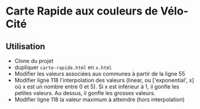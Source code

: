 # Carte Rapide aux couleurs de Vélo-Cité

## Utilisation 
- Clone du projet
- dupliquer  `carte-rapide.html` en `x.html`
- Modifier les valeurs associées aux communes à partir de la ligne 55
- Modifier ligne 118 l'interpolation des valeurs (linear, ou ['exponential', x] où x est un nombre entre 0 et 5). Si x est inférieur à 1, il gonfle les petites valeurs. Au dessus, il gonfle les grosses valeurs.
- Modifier ligne 118 la valeur maximum à atteindre (hors interpolation)
